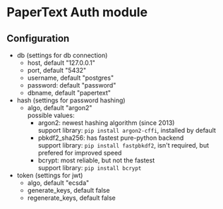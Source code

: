 PaperText Auth module
=====================

Configuration
-------------
* db (settings for db connection)
    * host, default "127.0.0.1"
    * port, default "5432"
    * username, default "postgres"
    * password: default "password"
    * dbname, default "papertext"
* hash (settings for password hashing)
    * algo, default "argon2"\
        possible values:
        * argon2: newest hashing algorithm (since 2013)\
            support library: `pip install argon2-cffi`, 
            installed by default
        * pbkdf2_sha256: has fastest pure-python backend\
            support library: `pip install fastpbkdf2`, 
            isn't required, but prefered for improved speed
        * bcrypt: most reliable, but not the fastest\
            support library: `pip install bcrypt`
* token (settings for jwt)
    * algo, default "ecsda"
    * generate_keys, default false
    * regenerate_keys, default false



